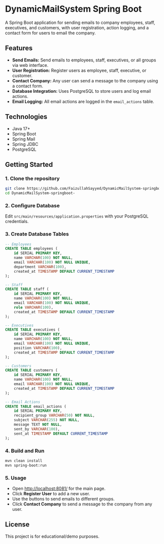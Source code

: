 # DynamicMailSystem Spring Boot

A Spring Boot application for sending emails to company employees, staff, executives, and customers, with user registration, action logging, and a contact form for users to email the company.

## Features

- **Send Emails:** Send emails to employees, staff, executives, or all groups via web interface.
- **User Registration:** Register users as employee, staff, executive, or customer.
- **Contact Company:** Any user can send a message to the company using a contact form.
- **Database Integration:** Uses PostgreSQL to store users and log email actions.
- **Email Logging:** All email actions are logged in the `email_actions` table.

## Technologies

- Java 17+
- Spring Boot
- Spring Mail
- Spring JDBC
- PostgreSQL

## Getting Started

### 1. Clone the repository

```bash
git clone https://github.com/FaizullahSayyed/DynamicMailSystem-springboot-.git
cd DynamicMailSystem-springboot-
```

### 2. Configure Database

Edit `src/main/resources/application.properties` with your PostgreSQL credentials.

### 3. Create Database Tables

```sql
-- Employees
CREATE TABLE employees (
    id SERIAL PRIMARY KEY,
    name VARCHAR(100) NOT NULL,
    email VARCHAR(100) NOT NULL UNIQUE,
    department VARCHAR(100),
    created_at TIMESTAMP DEFAULT CURRENT_TIMESTAMP
);

-- Staff
CREATE TABLE staff (
    id SERIAL PRIMARY KEY,
    name VARCHAR(100) NOT NULL,
    email VARCHAR(100) NOT NULL UNIQUE,
    role VARCHAR(100),
    created_at TIMESTAMP DEFAULT CURRENT_TIMESTAMP
);

-- Executives
CREATE TABLE executives (
    id SERIAL PRIMARY KEY,
    name VARCHAR(100) NOT NULL,
    email VARCHAR(100) NOT NULL UNIQUE,
    position VARCHAR(100),
    created_at TIMESTAMP DEFAULT CURRENT_TIMESTAMP
);

-- Customers
CREATE TABLE customers (
    id SERIAL PRIMARY KEY,
    name VARCHAR(100) NOT NULL,
    email VARCHAR(100) NOT NULL UNIQUE,
    created_at TIMESTAMP DEFAULT CURRENT_TIMESTAMP
);

-- Email Actions
CREATE TABLE email_actions (
    id SERIAL PRIMARY KEY,
    recipient_group VARCHAR(50) NOT NULL,
    subject VARCHAR(255) NOT NULL,
    message TEXT NOT NULL,
    sent_by VARCHAR(100),
    sent_at TIMESTAMP DEFAULT CURRENT_TIMESTAMP
);
```

### 4. Build and Run

```bash
mvn clean install
mvn spring-boot:run
```

### 5. Usage

- Open [http://localhost:8081/](http://localhost:8081/) for the main page.
- Click **Register User** to add a new user.
- Use the buttons to send emails to different groups.
- Click **Contact Company** to send a message to the company from any user.

## License

This project is for educational/demo purposes.